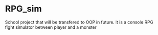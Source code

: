# RPG_sim
School project that will be transfered to OOP in future.
It is a console RPG fight simulator between player and a monster
